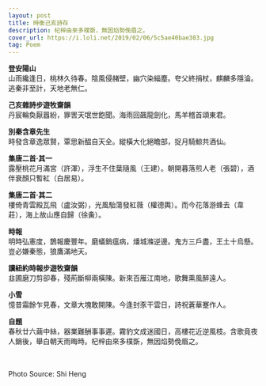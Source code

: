 ```yaml
---
layout: post
title: 時衡己亥詩存
description: 杞梓由來多樸斲，無因焰勢俛眉之。
cover_url: https://i.loli.net/2019/02/06/5c5ae40bae303.jpg
tag: Poem
---
```


**登安陽山**   
山雨纔逢日，桃林久待春。陰風侵赭壁，幽穴染緇塵。夸父終捐杖，麒麟多隱淪。逃秦非至計，天地老無仁。

**己亥雜詩步遊牧齋韻**   
丹宸輪奐厭囂紛，罪罟天氓世飽聞。海雨回飆龍劍化，馬羊稽首頌東君。

**別秦含章先生**   
時發含章逸眾賢，覃思新醖自天全。縱橫大化絕瞻部，捉月騎鯨共酒仙。

**集唐二首·其一**   
露壓桃花月滿宮（許渾），浮生不住葉隨風（王建）。朝開暮落煎人老（張碧），酒伴衰顏只暫紅（白居易）。

**集唐二首·其二**   
樓倚青雲殿瓦飛（盧汝弼），光風駘蕩發紅薇（權德輿）。而今花落游蜂去（韋莊），海上故山應自歸（徐夤）。

**時報**   
明時弘憲度，鵲報慶豐年。磨蟻銷瘟病，燔城滌逆邊。鬼方三戶盡，王土十烏懸。豈必嫌秦態，狼鷹滿地天。

**讀紐約時報步遊牧齋韻**   
韭圃磨刀剪卻春，殘荊斷柳兩橫陳。新來百雁江南地，歌舞熏風醉遠人。

**小雪**   
憶昔霜餘乍見春，文章大塊敢開陳。今逢封豕干雲日，詩祝蒼華蹇作人。

**自題**   
春秋廿六繭中絲，器業難酬事事遲。霧豹文成迷國日，高樓花近逆風枝。含歌竟夜人銷後，舉白朝天雨晦時。杞梓由來多樸斲，無因焰勢俛眉之。

&emsp;  
&emsp;  
Photo Source: Shi Heng

